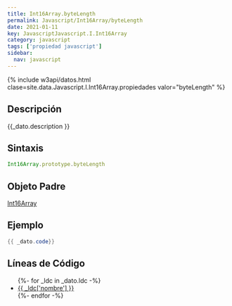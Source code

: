 ```yaml
---
title: Int16Array.byteLength
permalink: Javascript/Int16Array/byteLength
date: 2021-01-11
key: JavascriptJavascript.I.Int16Array
category: javascript
tags: ['propiedad javascript']
sidebar: 
  nav: javascript
---
```


{% include w3api/datos.html clase=site.data.Javascript.I.Int16Array.propiedades valor="byteLength" %}

## Descripción
{{_dato.description }}

## Sintaxis
~~~javascript
Int16Array.prototype.byteLength
~~~

## Objeto Padre
[Int16Array](/Javascript/Int16Array/)

## Ejemplo
~~~java
{{ _dato.code}}
~~~

## Líneas de Código
<ul>
{%- for _ldc in _dato.ldc -%}
   <li>
       <a href="{{_ldc['url'] }}">{{ _ldc['nombre'] }}</a>
   </li>
{%- endfor -%}
</ul>
